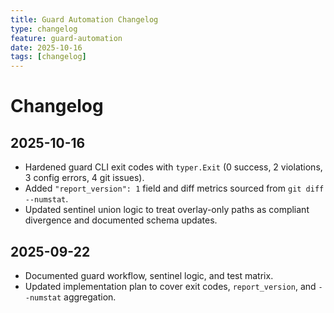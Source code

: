 ```yaml
---
title: Guard Automation Changelog
type: changelog
feature: guard-automation
date: 2025-10-16
tags: [changelog]
---
```


# Changelog

## 2025-10-16
- Hardened guard CLI exit codes with `typer.Exit` (0 success, 2 violations, 3 config errors, 4 git issues).
- Added `"report_version": 1` field and diff metrics sourced from `git diff --numstat`.
- Updated sentinel union logic to treat overlay-only paths as compliant divergence and documented schema updates.

## 2025-09-22
- Documented guard workflow, sentinel logic, and test matrix.
- Updated implementation plan to cover exit codes, `report_version`, and `--numstat` aggregation.
